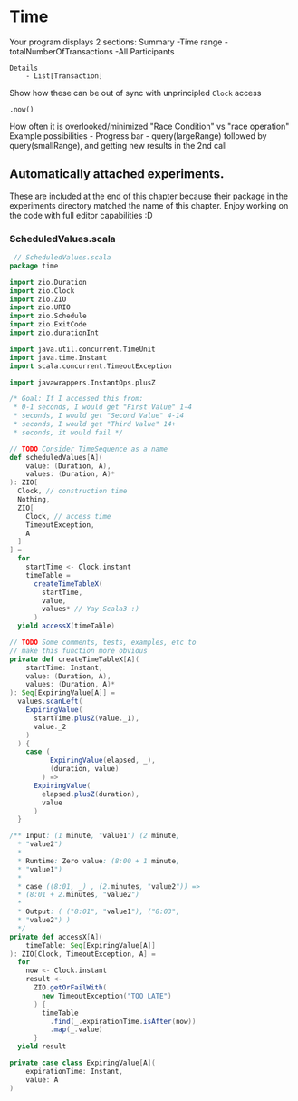 # Time
Your program displays 2 sections:
    Summary
        -Time range
        -totalNumberOfTransactions 
        -All Participants

    Details
        - List[Transaction]
        
Show how these can be out of sync with unprincipled `Clock` access

`.now()`

How often it is overlooked/minimized
"Race Condition" vs "race operation"
Example possibilities
    - Progress bar
    - query(largeRange) followed by query(smallRange), and getting new results in the 2nd call

## Automatically attached experiments.
 These are included at the end of this 
 chapter because their package in the
 experiments directory matched the name
 of this chapter. Enjoy working on the
 code with full editor capabilities :D
 
 

### ScheduledValues.scala
```scala
 // ScheduledValues.scala
package time

import zio.Duration
import zio.Clock
import zio.ZIO
import zio.URIO
import zio.Schedule
import zio.ExitCode
import zio.durationInt

import java.util.concurrent.TimeUnit
import java.time.Instant
import scala.concurrent.TimeoutException

import javawrappers.InstantOps.plusZ

/* Goal: If I accessed this from:
 * 0-1 seconds, I would get "First Value" 1-4
 * seconds, I would get "Second Value" 4-14
 * seconds, I would get "Third Value" 14+
 * seconds, it would fail */

// TODO Consider TimeSequence as a name
def scheduledValues[A](
    value: (Duration, A),
    values: (Duration, A)*
): ZIO[
  Clock, // construction time
  Nothing,
  ZIO[
    Clock, // access time
    TimeoutException,
    A
  ]
] =
  for
    startTime <- Clock.instant
    timeTable =
      createTimeTableX(
        startTime,
        value,
        values* // Yay Scala3 :)
      )
  yield accessX(timeTable)

// TODO Some comments, tests, examples, etc to
// make this function more obvious
private def createTimeTableX[A](
    startTime: Instant,
    value: (Duration, A),
    values: (Duration, A)*
): Seq[ExpiringValue[A]] =
  values.scanLeft(
    ExpiringValue(
      startTime.plusZ(value._1),
      value._2
    )
  ) {
    case (
          ExpiringValue(elapsed, _),
          (duration, value)
        ) =>
      ExpiringValue(
        elapsed.plusZ(duration),
        value
      )
  }

/** Input: (1 minute, "value1") (2 minute,
  * "value2")
  *
  * Runtime: Zero value: (8:00 + 1 minute,
  * "value1")
  *
  * case ((8:01, _) , (2.minutes, "value2")) =>
  * (8:01 + 2.minutes, "value2")
  *
  * Output: ( ("8:01", "value1"), ("8:03",
  * "value2") )
  */
private def accessX[A](
    timeTable: Seq[ExpiringValue[A]]
): ZIO[Clock, TimeoutException, A] =
  for
    now <- Clock.instant
    result <-
      ZIO.getOrFailWith(
        new TimeoutException("TOO LATE")
      ) {
        timeTable
          .find(_.expirationTime.isAfter(now))
          .map(_.value)
      }
  yield result

private case class ExpiringValue[A](
    expirationTime: Instant,
    value: A
)

```

            